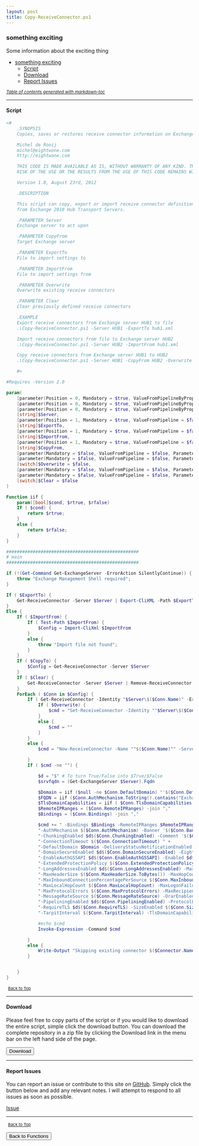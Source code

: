 ```yaml
---
layout: post
title: Copy-ReceiveConnector.ps1
---
```


### something exciting

Some information about the exciting thing

- [something exciting](#something-exciting)
  - [Script](#script)
  - [Download](#download)
  - [Report Issues](#report-issues)

<small><i><a href='http://ecotrust-canada.github.io/markdown-toc/'>Table of contents generated with markdown-toc</a></i></small>

---

#### Script

```powershell
<#
    .SYNOPSIS
    Copies, saves or restores receive connector information on Exchange 2010 servers

   	Michel de Rooij
	michel@eightwone.com
	http://eightwone.com

	THIS CODE IS MADE AVAILABLE AS IS, WITHOUT WARRANTY OF ANY KIND. THE ENTIRE
	RISK OF THE USE OR THE RESULTS FROM THE USE OF THIS CODE REMAINS WITH THE USER.

	Version 1.0, August 23rd, 2012

    .DESCRIPTION

	This script can copy, export or import receive connector definitions
	from Exchange 2010 Hub Transport Servers.

	.PARAMETER Server
	Exchange server to act upon

	.PARAMETER CopyFrom
	Target Exchange server

	.PARAMETER ExportTo
	File to import settings to

	.PARAMETER ImportFrom
	File to import settings from

	.PARAMETER Overwrite
	Overwrite existing receive connectors

	.PARAMETER Clear
	Clear previously defined receive connectors

    .EXAMPLE
    Export receive connectors from Exchange server HUB1 to file
    .\Copy-ReceiveConnector.ps1 -Server HUB1 -ExportTo hub1.xml

    Import receive connectors from file to Exchange server HUB2
    .\Copy-ReceiveConnector.ps1 -Server HUB2 -ImportFrom hub1.xml

    Copy receive connectors from Exchange server HUB1 to HUB2
    .\Copy-ReceiveConnector.ps1 -Server HUB1 -CopyFrom HUB2 -Overwrite

    #>

#Requires -Version 2.0

param(
	[parameter(Position = 0, Mandatory = $true, ValueFromPipelineByPropertyName = $true, ParameterSetName = "Export")]
	[parameter(Position = 0, Mandatory = $true, ValueFromPipelineByPropertyName = $true, ParameterSetName = "Import")]
	[parameter(Position = 0, Mandatory = $true, ValueFromPipelineByPropertyName = $true, ParameterSetName = "Copy")]
	[string]$Server,
	[parameter(Position = 1, Mandatory = $true, ValueFromPipeline = $false, ParameterSetName = "Export")]
	[string]$ExportTo,
	[parameter(Position = 1, Mandatory = $true, ValueFromPipeline = $false, ParameterSetName = "Import")]
	[string]$ImportFrom,
	[parameter(Position = 1, Mandatory = $true, ValueFromPipeline = $false, ParameterSetName = "Copy")]
	[string]$CopyFrom,
	[parameter(Mandatory = $false, ValueFromPipeline = $false, ParameterSetName = "Copy")]
	[parameter(Mandatory = $false, ValueFromPipeline = $false, ParameterSetName = "Import")]
	[switch]$Overwrite = $false,
	[parameter(Mandatory = $false, ValueFromPipeline = $false, ParameterSetName = "Copy")]
	[parameter(Mandatory = $false, ValueFromPipeline = $false, ParameterSetName = "Import")]
	[switch]$Clear = $false
)

Function iif {
	param([bool]$cond, $rtrue, $rfalse)
	If ( $cond) {
		return $rtrue;
	}
	else {
		return $rfalse;
	}
}

##################################################
# main
##################################################

if (!(Get-Command Get-ExchangeServer -ErrorAction SilentlyContinue)) {
	throw "Exchange Management Shell required";
}

If ( $ExportTo) {
	Get-ReceiveConnector -Server $Server | Export-CliXML -Path $ExportTo
}
Else {
	If ( $ImportFrom) {
		If ( Test-Path $ImportFrom) {
			$Config = Import-CliXml $ImportFrom
		}
		else {
			throw "Import file not found";
		}
	}
	If ( $CopyTo) {
		$Config = Get-ReceiveConnector -Server $Server
	}
	If ( $Clear) {
		Get-ReceiveConnector -Server $Server | Remove-ReceiveConnector -Confirm:$false
	}
	ForEach ( $Conn in $Config) {
		If ( Get-ReceiveConnector -Identity "$Server\$($Conn.Name)" -ErrorAction SilentlyContinue) {
			If ( $Overwrite) {
				$cmd = "Set-ReceiveConnector -Identity ""$Server\$($Conn.Name)"""
			}
			else {
				$cmd = ""
			}
		}
		else {
			$cmd = "New-ReceiveConnector -Name ""$($Conn.Name)"" -Server $Server -Custom"

		}
		If ( $cmd -ne "") {

			$d = "$" # To turn True/False into $True/$False
			$srvfqdn = (Get-ExchangeServer $Server).Fqdn

			$Domain = iif ($null -ne $Conn.DefaultDomain) "'$($Conn.DefaultDomain)'" "$($d)null"
			$FQDN = iif ($Conn.AuthMechanism.ToString().contains("ExchangeServer")) "'$($srvfqdn)'" ( iif ($null -ne $Conn.Fqdn) "'$($Conn.Fqdn)'" "$($d)null")
			$TlsDomainCapabilities = iif ( $Conn.TlsDomainCapabilities.count -ne 0) (( $Conn.TlsDomainCapabilities) -join ",") "$($d)null"
			$RemoteIPRanges = ($Conn.RemoteIPRanges) -join ","
			$Bindings = ($Conn.Bindings) -join ","

			$cmd += " -Bindings $Bindings -RemoteIPRanges $RemoteIPRanges -AdvertiseClientSettings $d$($Conn.AdvertiseClientSettings) " +
			"-AuthMechanism $($Conn.AuthMechanism) -Banner '$($Conn.Banner)' -BinaryMimeEnabled $d$($Conn.BinaryMimeEnabled) " +
			"-ChunkingEnabled $d$($Conn.ChunkingEnabled) -Comment '$($Conn.Comment)' -ConnectionInactivityTimeout $($Conn.ConnectionInactivityTimeout) " +
			"-ConnectionTimeout $($Conn.ConnectionTimeout) " +
			"-DefaultDomain $Domain -DeliveryStatusNotificationEnabled $d$($Conn.DeliveryStatusNotificationEnabled) " +
			"-DomainSecureEnabled $d$($Conn.DomainSecureEnabled) -EightBitMimeEnabled $d$($Conn.EightBitMimeEnabled) " +
			"-EnableAuthGSSAPI $d$($Conn.EnableAuthGSSAPI) -Enabled $d$($Conn.Enabled) -EnhancedStatusCodesEnabled $d$($Conn.EnhancedStatusCodesEnabled) " +
			"-ExtendedProtectionPolicy $($Conn.ExtendedProtectionPolicy) -Fqdn $FQDN " +
			"-LongAddressesEnabled $d$($Conn.LongAddressesEnabled) -MaxAcknowledgementDelay $($Conn.MaxAcknowledgementDelay) " +
			"-MaxHeaderSize $($Conn.MaxHeaderSize.ToBytes()) -MaxHopCount $($Conn.MaxHopCount) -MaxInboundConnection $($Conn.MaxInboundConnection) " +
			"-MaxInboundConnectionPercentagePerSource $($Conn.MaxInboundConnectionPercentagePerSource) -MaxInboundConnectionPerSource $($Conn.MaxInboundConnectionPerSource) " +
			"-MaxLocalHopCount $($Conn.MaxLocalHopCount) -MaxLogonFailures $($Conn.MaxLogonFailures) -MaxMessageSize $($Conn.MaxMessageSize.ToBytes()) " +
			"-MaxProtocolErrors $($Conn.MaxProtocolErrors) -MaxRecipientsPerMessage $($Conn.MaxRecipientsPerMessage) -MessageRateLimit $($Conn.MessageRateLimit) " +
			"-MessageRateSource $($Conn.MessageRateSource) -OrarEnabled $d$($Conn.OrarEnabled) -PermissionGroups $($Conn.PermissionGroups) " +
			"-PipeliningEnabled $d$($Conn.PipeliningEnabled) -ProtocolLoggingLevel $($Conn.ProtocolLoggingLevel) -RequireEHLODomain $d$($Conn.RequireEHLODomain) " +
			"-RequireTLS $d$($Conn.RequireTLS) -SizeEnabled $($Conn.SizeEnabled) -SuppressXAnonymousTls $d$($Conn.SuppressXAnonymousTls) " +
			"-TarpitInterval $($Conn.TarpitInterval) -TlsDomainCapabilities $TlsDomainCapabilities"

			#echo $cmd
			Invoke-Expression -Command $cmd

		}
		else {
			Write-Output "Skipping existing connector $($Connector.Name)"
		}


	}
}
```

<span style="font-size:11px;"><a href="#"><i class="fas fa-caret-up" aria-hidden="true" style="color: white; margin-right:5px;"></i>Back to Top</a></span>

---

#### Download

Please feel free to copy parts of the script or if you would like to download the entire script, simple click the download button. You can download the complete repository in a zip file by clicking the Download link in the menu bar on the left hand side of the page.

<button class="btn" type="submit" onclick="window.open('/PowerShell/functions/exchange/Copy-ReceiveConnector.ps1')">
    <i class="fa fa-cloud-download-alt">
    </i>
        Download
</button>

---

#### Report Issues

You can report an issue or contribute to this site on <a href="https://github.com/BanterBoy/scripts-blog/issues">GitHub</a>. Simply click the button below and add any relevant notes. I will attempt to respond to all issues as soon as possible.

<!-- Place this tag where you want the button to render. -->

<a class="github-button" href="https://github.com/BanterBoy/scripts-blog/issues/new?title=Copy-ReceiveConnector.ps1&body=There is a problem with this function. Please find details below." data-show-count="true" aria-label="Issue BanterBoy/scripts-blog on GitHub">Issue</a>

---

<span style="font-size:11px;"><a href="#"><i class="fas fa-caret-up" aria-hidden="true" style="color: white; margin-right:5px;"></i>Back to Top</a></span>

<a href="/menu/_pages/functions.html">
    <button class="btn">
        <i class='fas fa-reply'>
        </i>
            Back to Functions
    </button>
</a>

[1]: http://ecotrust-canada.github.io/markdown-toc
[2]: https://github.com/googlearchive/code-prettify

```

```
